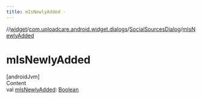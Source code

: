```yaml
---
title: mIsNewlyAdded -
---
```

//[widget](../../index.md)/[com.uploadcare.android.widget.dialogs](../index.md)/[SocialSourcesDialog](index.md)/[mIsNewlyAdded](m-is-newly-added.md)



# mIsNewlyAdded  
[androidJvm]  
Content  
val [mIsNewlyAdded](m-is-newly-added.md): [Boolean](https://kotlinlang.org/api/latest/jvm/stdlib/kotlin/-boolean/index.html)  



